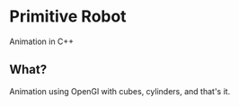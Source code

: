 # Primitive Robot

Animation in C++ 

## What?

Animation using OpenGl with cubes, cylinders, and that's it. 
